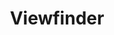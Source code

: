 ---
permalink: /projects/viewfinder/
title: Viewfinder
description: Nature has been manipulated throughout the course of western civilization to be packaged into consumable forms.
images:
  - /assets/images/projects/viewfinder_1.png
  - /assets/images/projects/viewfinder_2.png
  - /assets/images/projects/viewfinder_3.png
---